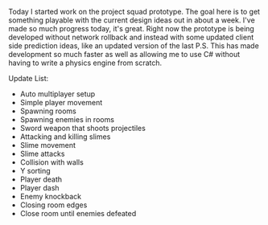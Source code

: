 Today I started work on the project squad prototype. The goal here is to get something playable with the current design ideas out in about a week. I've made so much progress today, it's great. Right now the prototype is being developed without network rollback and instead with some updated client side prediction ideas, like an updated version of the last P.S. This has made development so much faster as well as allowing me to use C# without having to write a physics engine from scratch.

Update List:
- Auto multiplayer setup
- Simple player movement
- Spawning rooms
- Spawning enemies in rooms
- Sword weapon that shoots projectiles
- Attacking and killing slimes
- Slime movement
- Slime attacks
- Collision with walls
- Y sorting
- Player death
- Player dash
- Enemy knockback
- Closing room edges
- Close room until enemies defeated